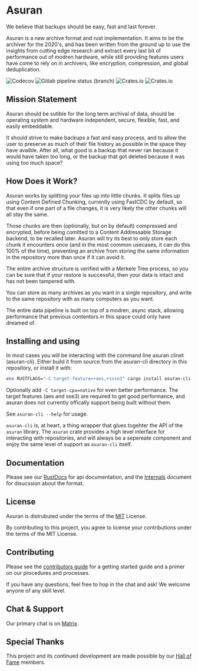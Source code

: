 # Asuran

We believe that backups should be easy, fast and last forever.

Asuran is a new archive format and rust implementation. It aims to be the archiver for the 2020's,
and has been written from the ground up to use the insights from cutting edge research and extract
every last bit of performance out of modren hardware, while still providing features users have
come to rely on in archivers, like encryption, compression, and global deduplication. 

![Codecov](https://img.shields.io/codecov/c/gl/asuran-rs/asuran?style=flat-square)
![Gitlab pipeline status (branch)](https://img.shields.io/gitlab/pipeline/asuran-rs/asuran/master?style=flat-square)
![Crates.io](https://img.shields.io/crates/v/asuran?style=flat-square)
![Crates.io](https://img.shields.io/crates/l/asuran?style=flat-square)

## Mission Statement

Asuran should be sutible for the long term archival of data, should be operating system and
hardware independent, secure, flexible, fast, and easily embeddable. 

It should strive to make backups a fast and easy process, and to allow the user to preserve as much
of their file history as possible in the space they have avaible. After all, what good is a backup
that never ran because it would have taken too long, or the backup that got deleted because it was
using too much space?

## How Does it Work?

Asuran works by splitting your files up into little chunks. It splits files up using Content
Defined Chunking, currently using FastCDC by default, so that even if one part of a file changes,
it is very likely the other chunks will all stay the same.

Those chunks are then (optionally, but on by default) compressed and encrypted, before being
comitted to a Content Addressable Storage backend, to be recalled later. Asuran will try its best
to only store each chunk it encounters once (and in the most common usecases, it can do this 100%
of the time), preventing an archive from storing the same information in the repository more than
once if it can avoid it. 

The entire archive structure is verified with a Merkele Tree process, so you can be sure that if
your restore is successful, then your data is intact and has not been tampered with.

You can store as many archives as you want in a single repository, and write to the same repository
with as many computers as you want. 

The entire data pipeline is built on top of a modren, async stack, allowing performance that
previous contentors in this space could only have dreamed of. 

## Installing and using

In most cases you will be interacting with the command line asuran clinet (asuran-cli). Either
build it from source from the asuran-cli directory in this repository, or install it with:
```bash
env RUSTFLAGS="-C target-feature=+aes,+ssse3" cargo install asuran-cli
```
Optionally add `-C target-cpu=native` for even better performance. The target features (aes and
sse3) are required to get good performance, and asuran does not currently offically support being
built without them.

See `asuran-cli --help` for usage.

`asuran-cli` is, at heart, a thing wrapper that glues togehter the API of the `asuran` library.
The `asuran` crate provides a high level interface for interacting with repositories, and will
always be a sepereate component and enjoy the same level of support as `asuran-cli` itself. 

## Documentation

Please see our [RustDocs](https://asuran-rs.gitlab.io/asuran/asuran/) for api documentation, and 
the [Internals](https://www.asuran.rs/Internals.html) document for disucssion about the format. 

## License

Asuran is distrubuted under the terms of the [MIT](LICENSE) License.

By contributing to this project, you agree to license your contributions under the terms of the
MIT License. 

## Contributing

Please see the [contributors guide](CONTRIBUTING.md) for a getting started guide and a primer on
our procedures and processes.

If you have any questions, feel free to hop in the chat and ask! We welcome anyone of any skill
level.

## Chat & Support

Our primary chat is on [Matrix](https://matrix.to/#/!gfTQMJBreSJoPEkEeI:matrix.org?via=matrix.org&via=t2bot.io).

## Special Thanks

This project and its continued development are made possible by our [Hall of Fame](HALL_OF_FAME.md)
members.